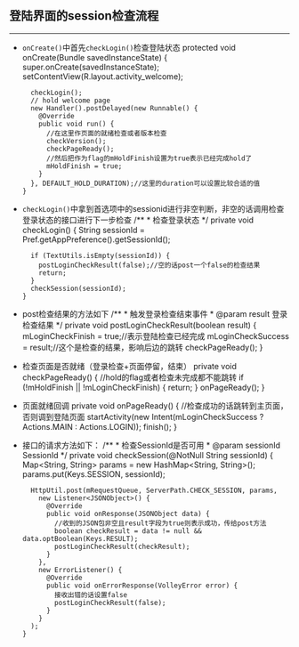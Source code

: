 ## 登陆界面的session检查流程
***
* `onCreate()`中首先`checkLogin()`检查登陆状态
      protected void onCreate(Bundle savedInstanceState) {
        super.onCreate(savedInstanceState);
        setContentView(R.layout.activity_welcome);

        checkLogin();
        // hold welcome page
        new Handler().postDelayed(new Runnable() {
          @Override
          public void run() {
            //在这里作页面的就绪检查或者版本检查
            checkVersion();
            checkPageReady();
            //然后把作为flag的mHoldFinish设置为true表示已经完成hold了
            mHoldFinish = true;
          }
        }, DEFAULT_HOLD_DURATION);//这里的duration可以设置比较合适的值
      }
* `checkLogin()`中拿到首选项中的sessionid进行非空判断，非空的话调用检查登录状态的接口进行下一步检查
      /**
       * 检查登录状态
       */
      private void checkLogin() {
        String sessionId = Pref.getAppPreference().getSessionId();

        if (TextUtils.isEmpty(sessionId)) {
          postLoginCheckResult(false);//空的话post一个false的检查结果
          return;
        }
        checkSession(sessionId);
      }
* post检查结果的方法如下
      /**
       * 触发登录检查结束事件
       * @param result 登录检查结果
       */
      private void postLoginCheckResult(boolean result) {
        mLoginCheckFinish = true;//表示登陆检查已经完成
        mLoginCheckSuccess = result;//这个是检查的结果，影响后边的跳转
        checkPageReady();
      }
* 检查页面是否就绪（登录检查+页面停留，结束）
      private void checkPageReady() {
        //hold的flag或者检查未完成都不能跳转
        if (!mHoldFinish || !mLoginCheckFinish) {
          return;
        }
        onPageReady();
      }
* 页面就绪回调
      private void onPageReady() {
        //检查成功的话跳转到主页面，否则调到登陆页面
        startActivity(new Intent(mLoginCheckSuccess ?
        		Actions.MAIN : Actions.LOGIN));
        finish();
      }
* 接口的请求方法如下：
      /**
       * 检查SessionId是否可用
       * @param sessionId SessionId
       */
      private void checkSession(@NotNull String sessionId) {
        Map<String, String> params = new HashMap<String, String>();
        params.put(Keys.SESSION, sessionId);

        HttpUtil.post(mRequestQueue, ServerPath.CHECK_SESSION, params,
          new Listener<JSONObject>() {
            @Override
            public void onResponse(JSONObject data) {
              //收到的JSON包非空且result字段为true则表示成功，传给post方法
              boolean checkResult = data != null && data.optBoolean(Keys.RESULT);
              postLoginCheckResult(checkResult);
            }
          },
          new ErrorListener() {
            @Override
            public void onErrorResponse(VolleyError error) {
              接收出错的话设置false
              postLoginCheckResult(false);
            }
          }
        );
      }
